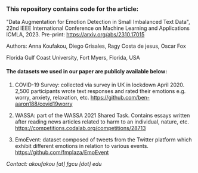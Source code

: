 ### This repository contains code for the article:
"Data Augmentation for Emotion Detection in Small Imbalanced Text Data", 22nd IEEE International Conference on Machine Learning and Applications ICMLA, 2023. Pre-print: 
https://arxiv.org/abs/2310.17015

Authors: Anna Koufakou, Diego Grisales, Ragy Costa de jesus, Oscar Fox 

Florida Gulf Coast University, Fort Myers, Florida, USA


#### The datasets we used in our paper are publicly available below:

1. COVID-19 Survey: collected via survey in UK in lockdown April 2020. 2,500 participants wrote text responses and rated their emotions e.g. worry, anxiety, relaxation, etc. https://github.com/ben-aaron188/covid19worry

2. WASSA: part of the WASSA 2021 Shared Task. Contains essays written after reading news articles related to harm to an individual, nature, etc. https://competitions.codalab.org/competitions/28713

3. EmoEvent: dataset composed of tweets from the Twitter platform which exhibit different emotions in relation to various events. https://github.com/fmplaza/EmoEvent

_Contact: akoufakou [at] fgcu [dot] edu_
